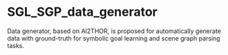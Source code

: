 # SGL_SGP_data_generator
Data generator, based on AI2THOR, is proposed for automatically generate data with ground-truth for symbolic goal learning and scene graph parsing tasks.
